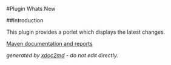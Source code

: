 
#Plugin Whats New

##Introduction

This plugin provides a porlet which displays the latest changes.


[Maven documentation and reports](http://dev.lutece.paris.fr/plugins/plugin-whatsnew/)



 *generated by [xdoc2md](https://github.com/lutece-platform/tools-maven-xdoc2md-plugin) - do not edit directly.*